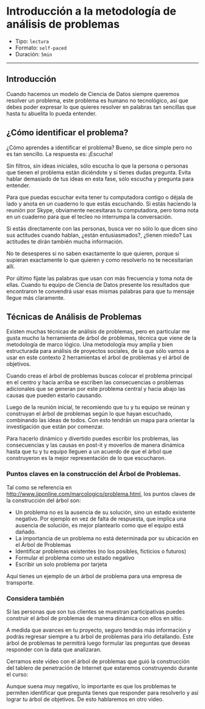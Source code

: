 # Introducción a la metodología de análisis de problemas

* Tipo: `lectura`
* Formato: `self-paced`
* Duración: `5min`

***

## Introducción

Cuando hacemos un modelo de Ciencia de Datos siempre queremos resolver un
problema, este problema es humano no tecnológico, así que debes poder expresar
lo que quieres resolver en palabras tan sencillas que hasta tu abuelita lo pueda
entender.

## ¿Cómo identificar el problema?

¿Cómo aprendes a identificar el problema? Bueno, se dice simple pero no es tan
sencillo. La respuesta es: ¡Escucha!

Sin filtros, sin ideas iniciales, sólo escucha lo que la persona o personas que
tienen el problema están diciéndote y si tienes dudas pregunta. Evita hablar
demasiado de tus ideas en esta fase, sólo escucha y pregunta para entender.

Para que puedas escuchar evita tener tu computadora contigo o déjala de lado y
anota en un cuaderno lo que estás escuchando. Si estás haciendo la reunión por
Skype, obviamente necesitaras tu computadora, pero toma nota en un cuaderno para
que el tecleo no interrumpa la conversación.

Si estás directamente con las personas, busca ver no sólo lo que dicen sino sus
actitudes cuando hablan, ¿están entusiasmados?, ¿tienen miedo? Las actitudes te
dirán también mucha información.

No te desesperes si no saben exactamente lo que quieren, porque si supieran
exactamente lo que quieren y como resolverlo no te necesitarían allí.

Por último fijate las palabras que usan con más frecuencia y toma nota de ellas.
Cuando tu equipo de Ciencia de Datos presente los resultados que encontraron te
convendrá usar esas mismas palabras para que tu mensaje llegue más claramente.

## Técnicas de Análisis de Problemas

Existen muchas técnicas de análisis de problemas, pero en particular me gusta
mucho la herramienta de árbol de problemas, técnica que viene de la metodología
de marco lógico. Una metodología muy amplia y bien estructurada para análisis de
proyectos sociales, de la que sólo vamos a usar en este contexto 2 herramientas
el árbol de problemas y el árbol de objetivos.

Cuando creas el árbol de problemas buscas colocar el problema principal en el
centro y hacia arriba se escriben las consecuencias o problemas adicionales que
se generan por este problema central y hacia abajo las causas que pueden estarlo
causando.

Luego de la reunión inicial, te recomiendo que tu y tu equipo se reúnan y
construyan el árbol de problemas según lo que hayan escuchado, combinando las
ideas de todos. Con esto tendrán un mapa para orientar la investigación que
están por comenzar.

Para hacerlo dinámico y divertido puedes escribir los problemas, las
consecuencias y las causas en post-it y moverlos de manera dinámica hasta que tu
y tu equipo lleguen a un acuerdo de que el árbol que construyeron es la mejor
representación de lo que escucharon.

### Puntos claves en la construcción del Árbol de Problemas.

Tal como se referencia en http://www.jjponline.com/marcologico/problema.html,
los puntos claves de la construcción del árbol son:

- Un problema no es la ausencia de su solución, sino un estado existente
  negativo. Por ejemplo en vez de falta de respuesta, que implica una ausencia
  de solución, es mejor plantearlo como que el equipo está dañado.
- La importancia de un problema no está determinada por su ubicación en el Árbol
  de Problemas
- Identificar problemas existentes (no los posibles, ficticios o futuros)
- Formular el problema como un estado negativo
- Escribir un solo problema por tarjeta

Aquí tienes un ejemplo de un árbol de problema para una empresa de transporte.

### Considera también

Si las personas que son tus clientes se muestran participativas puedes construir
el árbol de problemas de manera dinámica con ellos en sitio.

A medida que avances en tu proyecto, seguro tendrás más información y podrás
regresar siempre a tu árbol de problemas para irlo detallando. Este árbol de
problemas te permitirá luego formular las preguntas que deseas responder con la
data que analizaran.

Cerramos este video con el árbol de problemas que guió la construcción del
tablero de penetración de Internet que estaremos construyendo durante el curso:


Aunque suena muy negativo, lo importante es que los problemas te permiten
identificar que pregunta tienes que responder para resolverlo y así lograr tu
árbol de objetivos. De esto hablaremos en otro video.
